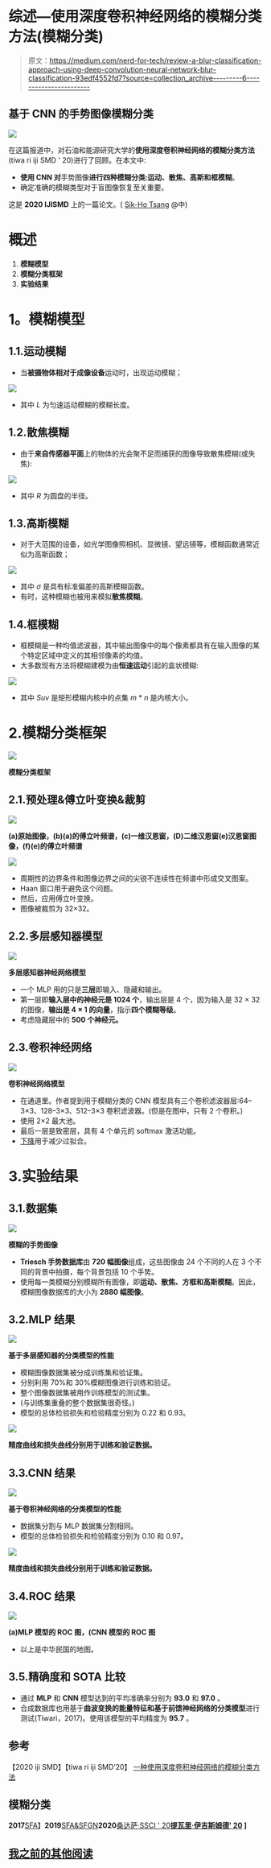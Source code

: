 # 综述—使用深度卷积神经网络的模糊分类方法(模糊分类)

> 原文：<https://medium.com/nerd-for-tech/review-a-blur-classification-approach-using-deep-convolution-neural-network-blur-classification-93edf4552fd7?source=collection_archive---------6----------------------->

## 基于 CNN 的手势图像模糊分类

![](img/44edc14e471dbe4e0623c6ef36f727eb.png)

在这篇报道中，对石油和能源研究大学的**使用深度卷积神经网络的模糊分类方法**(tiwa ri iji SMD ' 20)进行了回顾。在本文中:

*   **使用 CNN 对**手势图像**进行四种模糊分类:运动、散焦、高斯和框模糊**。
*   确定准确的模糊类型对于盲图像恢复至关重要。

这是 **2020 IJISMD** 上的一篇论文。( [Sik-Ho Tsang](https://medium.com/u/aff72a0c1243?source=post_page-----93edf4552fd7--------------------------------) @中)

# 概述

1.  **模糊模型**
2.  **模糊分类框架**
3.  **实验结果**

# **1。模糊模型**

## 1.1.运动模糊

*   当**被摄物体相对于成像设备**运动时，出现运动模糊；

![](img/719ecc5a73fae6c7b2ffdbb9a04524d7.png)

*   其中 *L* 为匀速运动模糊的模糊长度。

## 1.2.散焦模糊

*   由于**来自传感器平面**上的物体的光会聚不足而捕获的图像导致散焦模糊(或失焦):

![](img/fbb06192c84630df6745ae1665dbdb83.png)

*   其中 *R* 为圆盘的半径。

## 1.3.高斯模糊

*   对于大范围的设备，如光学图像照相机、显微镜、望远镜等，模糊函数通常近似为高斯函数；

![](img/7627fb70eef2eab0c7fecc36c6d46b0e.png)

*   其中 *σ* 是具有标准偏差的高斯模糊函数。
*   有时，这种模糊也被用来模拟**散焦模糊**。

## 1.4.框模糊

*   框模糊是一种均值滤波器，其中输出图像中的每个像素都具有在输入图像的某个特定区域中定义的其相邻像素的均值。
*   大多数现有方法将模糊建模为由**恒速运动**引起的盒状模糊:

![](img/de9e6b74d8929884a8cb285793e1bdd3.png)

*   其中 *Suv* 是矩形模糊内核中的点集 *m* * *n* 是内核大小。

# 2.模糊分类**框架**

![](img/bfca92133b1ee11c0d495ebc257f181d.png)

**模糊分类框架**

## 2.1.预处理&傅立叶变换&裁剪

![](img/8709f4df213e00476a57f75d5ac034f0.png)

**(a)原始图像，(b)(a)的傅立叶频谱，(c)一维汉恩窗，(D)二维汉恩窗(e)汉恩窗图像，(f)(e)的傅立叶频谱**

![](img/ac2d216cbdc87cf895728882043d6d25.png)

*   周期性的边界条件和图像边界之间的尖锐不连续性在频谱中形成交叉图案。
*   Haan 窗口用于避免这个问题。
*   然后，应用傅立叶变换。
*   图像被裁剪为 32×32。

## 2.2.多层感知器模型

![](img/880ebe6474c5450717aacb02bca73c85.png)

**多层感知器神经网络模型**

*   一个 MLP 用的只是**三层**即输入、隐藏和输出。
*   第一层即**输入层中的神经元是 1024 个**，输出层是 4 个，因为输入是 32 × 32 的图像，**输出是 4 × 1 的向量**，指示**四个模糊等级**。
*   考虑隐藏层中的 **500 个神经元。**

## 2.3.卷积神经网络

![](img/5bf329416f431128806effa44b8f1569.png)

**卷积神经网络模型**

*   在通道里。作者提到用于模糊分类的 CNN 模型具有三个卷积滤波器层:64–3×3、128–3×3、512–3×3 卷积滤波器。(但是在图中，只有 2 个卷积。)
*   使用 2×2 最大池。
*   最后一层是致密层，具有 4 个单元的 softmax 激活功能。
*   [下降](https://sh-tsang.medium.com/paper-dropout-a-simple-way-to-prevent-neural-networks-from-overfitting-image-classification-a74b369b4b8e)用于减少过拟合。

# 3.实验结果

## 3.1.数据集

![](img/fd18572b62e684d0ddaefaae9f8de594.png)

**模糊的手势图像**

*   **Triesch 手势数据库**由 **720 幅图像**组成，这些图像由 24 个不同的人在 3 个不同的背景中拍摄，每个背景包括 10 个手势。
*   使用每一类模糊分别模糊所有图像，即**运动、散焦、方框和高斯模糊**。因此，模糊图像数据库的大小为 **2880 幅图像**。

## 3.2.MLP 结果

![](img/6711892072acda1daa715b636b26a154.png)

**基于多层感知器的分类模型的性能**

*   模糊图像数据集被分成训练集和验证集。
*   分别利用 70%和 30%模糊图像进行训练和验证。
*   整个图像数据集被用作训练模型的测试集。
*   (与训练集重叠的整个数据集很奇怪。)
*   模型的总体检验损失和检验精度分别为 0.22 和 0.93。

![](img/fb24367d3e8e7e9f65066cc0e2a38273.png)

**精度曲线和损失曲线分别用于训练和验证数据。**

## 3.3.CNN 结果

![](img/a5a5498c27f51bbbf17a84e7c029603c.png)

**基于卷积神经网络的分类模型的性能**

*   数据集分割与 MLP 数据集分割相同。
*   模型的总体检验损失和检验精度分别为 0.10 和 0.97。

![](img/f8442359f972022f42e655337ce41c71.png)

**精度曲线和损失曲线分别用于训练和验证数据。**

## 3.4.ROC 结果

![](img/f5ad234c222ab31083092118b8b949fd.png)

**(a)MLP 模型的 ROC 图，(CNN 模型的 ROC 图**

*   以上是中华民国的地图。

## 3.5.精确度和 SOTA 比较

*   通过 **MLP** 和 **CNN** 模型达到的平均准确率分别为 **93.0** 和 **97.0** 。
*   合成数据库也用基于**曲波变换的能量特征和基于前馈神经网络的分类模型**进行测试(Tiwari，2017)。使用该模型的平均精度为 **95.7** 。

## 参考

【2020 iji SMD】【tiwa ri iji SMD’20】
[一种使用深度卷积神经网络的模糊分类方法](https://ideas.repec.org/a/igg/jismd0/v11y2020i1p93-111.html)

## 模糊分类

**2017**[SFA](https://sh-tsang.medium.com/review-sfa-simplified-fast-alexnet-blur-classification-4121e6d813f9)】**2019**[SFA&SFGN](https://sh-tsang.medium.com/review-sfa-sfgn-simplified-fast-googlenet-blur-classification-e99a8c1f5d25)**2020**[桑达萨·SSCI ' 20](https://sh-tsang.medium.com/review-convolutional-neural-network-for-blur-images-detection-as-an-alternative-for-laplacian-7b97b6729fed)**[提瓦里·伊吉斯姆德' 20](https://sh-tsang.medium.com/review-a-blur-classification-approach-using-deep-convolution-neural-network-blur-classification-93edf4552fd7) ]**

## **[我之前的其他阅读](/@sh.tsang/overview-my-reviewed-paper-lists-tutorials-946ce59fbf9e)**